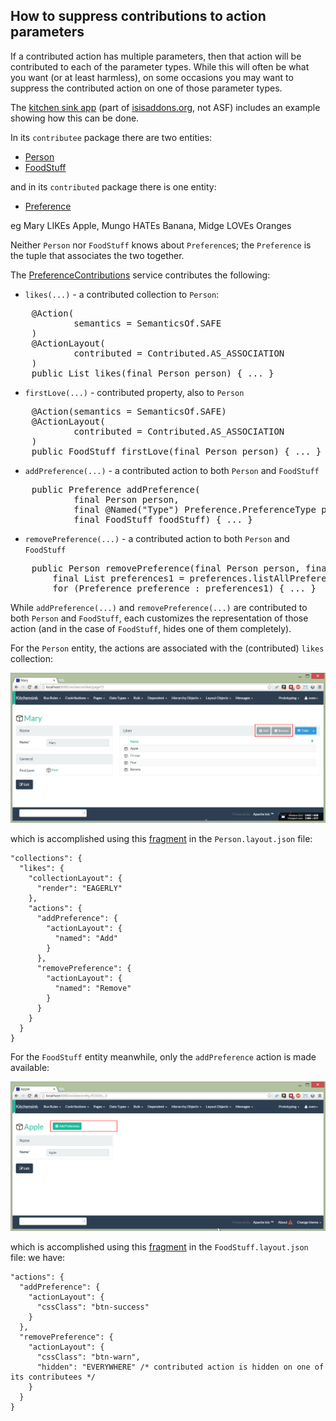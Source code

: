 How to suppress contributions to action parameters
------------------------------------------------

[//]: # (content copied to _user-guide_xxx)

If a contributed action has multiple parameters, then that action will be contributed to each of the parameter types.
While this will often be what you want (or at least harmless), on some occasions you may want to suppress the contributed
action on one of those parameter types.

The [kitchen sink app](https://github.com/isisaddons/isis-app-kitchensink) (part of [isisaddons.org](http://www.isisaddons.org/), not ASF)
includes an example showing how this can be done.

In its `contributee` package there are two entities:

* [Person](https://github.com/isisaddons/isis-app-kitchensink/blob/262e3bc149ac0d82757738339af9683668f44155/dom/src/main/java/org/isisaddons/app/kitchensink/dom/contrib/contributee/Person.java)
* [FoodStuff](https://github.com/isisaddons/isis-app-kitchensink/blob/262e3bc149ac0d82757738339af9683668f44155/dom/src/main/java/org/isisaddons/app/kitchensink/dom/contrib/contributee/FoodStuff.java)

and in its `contributed` package there is one entity:

* [Preference](https://github.com/isisaddons/isis-app-kitchensink/blob/262e3bc149ac0d82757738339af9683668f44155/dom/src/main/java/org/isisaddons/app/kitchensink/dom/contrib/contributed/Preference.java)

eg Mary LIKEs Apple, Mungo HATEs Banana, Midge LOVEs Oranges

Neither `Person` nor `FoodStuff` knows about `Preference`s; the `Preference` is the tuple that associates the two together.

The [PreferenceContributions](https://github.com/isisaddons/isis-app-kitchensink/blob/262e3bc149ac0d82757738339af9683668f44155/dom/src/main/java/org/isisaddons/app/kitchensink/dom/contrib/contributed/PreferenceContributions.java) service contributes the following:

* `likes(...)` - a contributed collection to `Person`:

<pre>
    @Action(
            semantics = SemanticsOf.SAFE
    )
    @ActionLayout(
            contributed = Contributed.AS_ASSOCIATION
    )
    public List<FoodStuff> likes(final Person person) { ... }
</pre>

* `firstLove(...)` - contributed property, also to `Person`

<pre>
    @Action(semantics = SemanticsOf.SAFE)
    @ActionLayout(
            contributed = Contributed.AS_ASSOCIATION
    )
    public FoodStuff firstLove(final Person person) { ... }
</pre>

* `addPreference(...)` - a contributed action to both `Person` and `FoodStuff`

<pre>
    public Preference addPreference(
            final Person person,
            final @Named("Type") Preference.PreferenceType preferenceType,
            final FoodStuff foodStuff) { ... }
</pre>

* `removePreference(...)` - a contributed action to both `Person` and `FoodStuff`

<pre>
    public Person removePreference(final Person person, final FoodStuff foodStuff) {
        final List<Preference> preferences1 = preferences.listAllPreferences();
        for (Preference preference : preferences1) { ... }
</pre>

While `addPreference(...)` and `removePreference(...)` are contributed to both `Person` and `FoodStuff`, each customizes the representation of those action (and in the case of `FoodStuff`, hides one of them completely).

For the `Person` entity, the actions are associated with the (contributed) `likes` collection:

<img src="images/suppressing-contributions-person.png" width="800px"/>

which is accomplished using this <a href="https://github.com/isisaddons/isis-app-kitchensink/blob/262e3bc149ac0d82757738339af9683668f44155/dom/src/main/java/org/isisaddons/app/kitchensink/dom/contrib/contributee/Person.layout.json#L44-L61">fragment</a> in the `Person.layout.json` file:

    "collections": {
      "likes": {
        "collectionLayout": {
          "render": "EAGERLY"
        },
        "actions": {
          "addPreference": {
            "actionLayout": {
              "named": "Add"
            }
          },
          "removePreference": {
            "actionLayout": {
              "named": "Remove"
            }
          }
        }
      }
    }


For the `FoodStuff` entity meanwhile, only the `addPreference` action is made available:

<img src="images/suppressing-contributions-foodstuff.png" width="800px"/>

which is accomplished using this [fragment](https://github.com/isisaddons/isis-app-kitchensink/blob/262e3bc149ac0d82757738339af9683668f44155/dom/src/main/java/org/isisaddons/app/kitchensink/dom/contrib/contributee/FoodStuff.layout.json#L48-L59) in the `FoodStuff.layout.json` file: we have:

    "actions": {
      "addPreference": {
        "actionLayout": {
          "cssClass": "btn-success"
        }
      },
      "removePreference": {
        "actionLayout": {
          "cssClass": "btn-warn",
          "hidden": "EVERYWHERE" /* contributed action is hidden on one of its contributees */
        }
      }
    }
